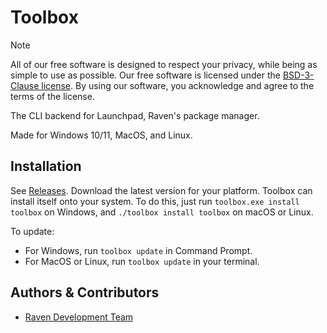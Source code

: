 
# Toolbox

> [!NOTE]
> All of our free software is designed to respect your privacy, while being as simple to use as possible. Our free software is licensed under the [BSD-3-Clause license](https://ravendevteam.org/files/BSD-3-Clause.txt). By using our software, you acknowledge and agree to the terms of the license.

The CLI backend for Launchpad, Raven's package manager.

Made for Windows 10/11, MacOS, and Linux.

## Installation
See [Releases](https://github.com/ravendevteam/scratchpad/releases). Download the latest version for your platform.
Toolbox can install itself onto your system. To do this, just run `toolbox.exe install toolbox` on Windows, and `./toolbox install toolbox` on macOS or Linux.

To update:
- For Windows, run `toolbox update` in Command Prompt.
- For MacOS or Linux, run `toolbox update` in your terminal.

## Authors & Contributors

- [Raven Development Team](https://ravendevteam.org/)
